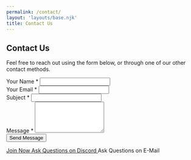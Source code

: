 ```yaml
---
permalink: /contact/
layout: 'layouts/base.njk'
title: Contact Us
---
```


<section class="px-4 max-w-3xl">
  <h2 class="text-center text-xl md:text-2xl font-semibold text-indigo-200 mb-3">
    Contact Us
  </h2>
  <p class="text-center text-white text-base md:text-lg mb-8">
    Feel free to reach out using the form below, or through one of our other contact methods.
  </p>
  <form method="POST" class="flex flex-col gap-2 form-contact" novalidate>
    <!-- Name -->
    <div class="flex flex-col">
      <label for="name" class="text-gray-200 font-semibold mb-1">Your Name <span aria-hidden="true">*</span></label>
      <input type="text" id="name" name="name" required autocomplete="name" class="w-full px-4 py-2 rounded-md border border-gray-400 bg-white/10 text-white focus:border-cyan-400 focus:bg-white/15 focus:ring-2 focus:ring-cyan-400 outline-none transition" />
    </div>
    <!-- Email -->
    <div class="flex flex-col">
      <label for="email" class="text-gray-200 font-semibold mb-1">Your Email <span aria-hidden="true">*</span></label>
      <input type="email" id="email" name="email" required autocomplete="email" class="w-full px-4 py-2 rounded-md border border-gray-400 bg-white/10 text-white focus:border-cyan-400 focus:bg-white/15 focus:ring-2 focus:ring-cyan-400 outline-none transition" />
    </div>
    <!-- Subject -->
    <div class="flex flex-col">
      <label for="subject" class="text-gray-200 font-semibold mb-1">Subject <span aria-hidden="true">*</span></label>
      <input type="text" id="subject" name="subject" required class="w-full px-4 py-2 rounded-md border border-gray-400 bg-white/10 text-white focus:border-cyan-400 focus:bg-white/15 focus:ring-2 focus:ring-cyan-400 outline-none transition" />
    </div>
    <!-- Message -->
    <div class="flex flex-col">
      <label for="message" class="text-gray-200 font-semibold mb-1">Message <span aria-hidden="true">*</span></label>
      <textarea id="message" name="message" rows="5" required class="w-full px-4 py-3 rounded-lg border border-gray-400 bg-white/10 text-white placeholder-gray-400 focus:border-blue-400 focus:bg-white/20 focus:outline-none focus:ring-2 focus:ring-blue-400 transition resize-vertical min-h-[120px]"></textarea>
    </div>
    <!-- Submit Button -->
    <button type="submit" class="cursor-pointer bg-indigo-900 hover:bg-indigo-500 font-bold py-3 px-6 rounded-full shadow-lg transition">
      Send Message
    </button>
  </form>
  <!-- Other Actions -->
  <div class="flex flex-col gap-3 mt-8">
    <a href="/register" class="w-full text-center py-3 px-6 bg-white text-black font-bold rounded-full shadow-md hover:shadow-lg transition">
      Join Now
    </a>
    <a href="https://discord.com/invite/JWBKhQmzvD" class="w-full text-center py-3 px-6 bg-white text-black font-bold rounded-full shadow-md hover:shadow-lg transition">
      Ask Questions on Discord
    </a>
    <a data-email-href class="w-full cursor-pointer text-center py-3 px-6 bg-white text-black font-bold rounded-full shadow-md hover:shadow-lg transition">
      Ask Questions on E-Mail
    </a>
  </div>
</section>
